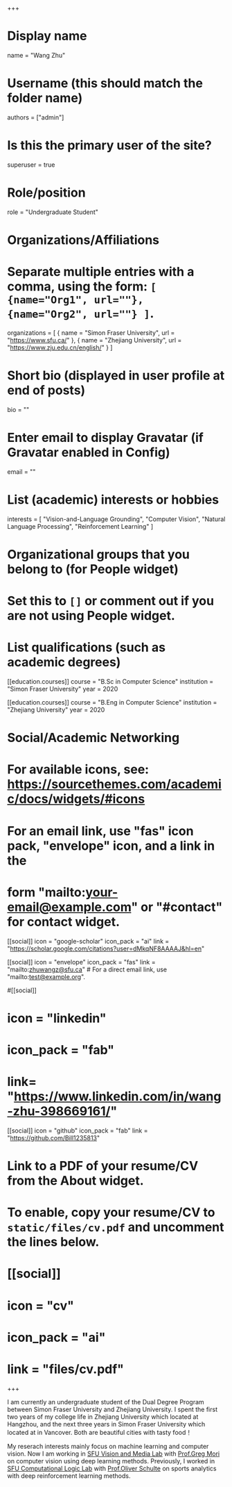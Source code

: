 +++
# Display name
name = "Wang Zhu"

# Username (this should match the folder name)
authors = ["admin"]

# Is this the primary user of the site?
superuser = true

# Role/position
role = "Undergraduate Student"

# Organizations/Affiliations
#   Separate multiple entries with a comma, using the form: `[ {name="Org1", url=""}, {name="Org2", url=""} ]`.
organizations = [ { name = "Simon Fraser University", url = "https://www.sfu.ca/" }, { name = "Zhejiang University", url = "https://www.zju.edu.cn/english/" } ]

# Short bio (displayed in user profile at end of posts)
bio = ""

# Enter email to display Gravatar (if Gravatar enabled in Config)
email = ""

# List (academic) interests or hobbies
interests = [
  "Vision-and-Language Grounding",
  "Computer Vision",
  "Natural Language Processing",
  "Reinforcement Learning"
]

# Organizational groups that you belong to (for People widget)
# Set this to `[]` or comment out if you are not using People widget.

# List qualifications (such as academic degrees)
[[education.courses]]
  course = "B.Sc in Computer Science"
  institution = "Simon Fraser University"
  year = 2020

[[education.courses]]
  course = "B.Eng in Computer Science"
  institution = "Zhejiang University"
  year = 2020


# Social/Academic Networking
# For available icons, see: https://sourcethemes.com/academic/docs/widgets/#icons
#   For an email link, use "fas" icon pack, "envelope" icon, and a link in the
#   form "mailto:your-email@example.com" or "#contact" for contact widget.

[[social]]
  icon = "google-scholar"
  icon_pack = "ai"
  link = "https://scholar.google.com/citations?user=dMkqNF8AAAAJ&hl=en"


[[social]]
  icon = "envelope"
  icon_pack = "fas"
  link = "mailto:zhuwangz@sfu.ca"  # For a direct email link, use "mailto:test@example.org".

#[[social]]
#  icon = "linkedin"
#  icon_pack = "fab"
#  link= "https://www.linkedin.com/in/wang-zhu-398669161/"

[[social]]
  icon = "github"
  icon_pack = "fab"
  link = "https://github.com/Bill1235813"
  
# Link to a PDF of your resume/CV from the About widget.
# To enable, copy your resume/CV to `static/files/cv.pdf` and uncomment the lines below.
# [[social]]
#   icon = "cv"
#   icon_pack = "ai"
#   link = "files/cv.pdf"

+++

I am currently an undergraduate student of the Dual Degree Program 
between Simon Fraser University and Zhejiang University. 
I spent the first two years of my college life in Zhejiang University which located at Hangzhou, 
and the next three years in Simon Fraser University which located at in Vancover. 
Both are beautiful cities with tasty food！

My reserach interests mainly focus on machine learning and computer vision. 
Now I am working in <a href="http://vml.cs.sfu.ca/" target="_blank">SFU Vision and Media Lab</a> 
with <a href="http://www.cs.sfu.ca/~mori/" target="_blank">Prof.Greg Mori</a> 
on computer vision using deep learning methods. 
Previously, I worked in <a href="http://www.sfu.ca/computationallogic/" target="_blank">SFU Computational Logic Lab</a> 
with <a href="https://www.cs.sfu.ca/~oschulte/" target="_blank">Prof.Oliver Schulte</a> 
on sports analytics with deep reinforcement learning methods.
